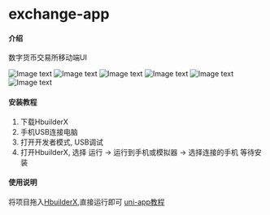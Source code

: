 # exchange-app

#### 介绍
数字货币交易所移动端UI

![Image text](doc/1.jpg) 
![Image text](doc/2.jpg) 
![Image text](doc/3.jpg) 
![Image text](doc/4.jpg) 
![Image text](doc/5.jpg) 
![Image text](doc/6.jpg) 

#### 安装教程

1. 下载HbuilderX
2. 手机USB连接电脑
3. 打开开发者模式, USB调试
4. 打开HbuilderX, 选择 运行 -> 运行到手机或模拟器 -> 选择连接的手机  等待安装

#### 使用说明
将项目拖入[HbuilderX](http://www.dcloud.io/hbuilderx.html),直接运行即可
[uni-app教程](https://uniapp.dcloud.io)
